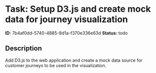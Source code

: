 # Task: Setup D3.js and create mock data for journey visualization

**ID:** 7b4af0dd-5740-4885-8d1a-f370e336e63d
**Status:** todo

## Description

Add D3.js to the web application and create a mock data source for customer journeys to be used in the visualization.
